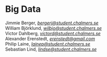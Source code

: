 # Big Data

Jimmie Berger, *bergerj@student.chalmers.se*  
William Björklund, *wilbjo@student.chalmers.se*  
Victor Dahlberg, *victord@student.chalmers.se*  
Alexander Erenstedt, *erenstedt@gmail.com*  
Philip Laine, *lainep@student.chalmers.se*  
Sebastian Lind, *lindse@student.chalmers.se*
